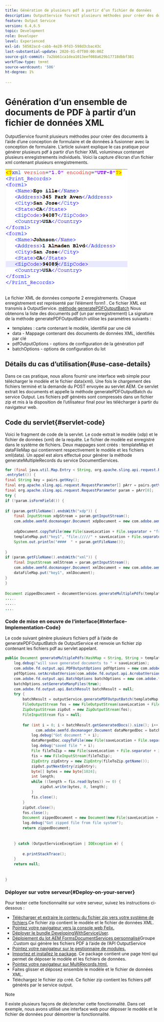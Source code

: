 ```yaml
---
title: Génération de plusieurs pdf à partir d’un fichier de données
description: OutputService fournit plusieurs méthodes pour créer des documents à l’aide d’une conception de formulaire et de données à fusionner avec la conception de formulaire. Découvrez comment générer plusieurs pdf à partir d’un fichier XML volumineux contenant plusieurs enregistrements individuels.
feature: Output Service
version: 6.4,6.5
topic: Development
role: Developer
level: Experienced
exl-id: 58582acd-cabb-4e28-9fd3-598d3cbac43c
last-substantial-update: 2020-01-07T00:00:00Z
source-git-commit: 7a2bb61ca1dea1013eef088a629b17718dbbf381
workflow-type: tm+mt
source-wordcount: '506'
ht-degree: 1%

---
```


# Génération d’un ensemble de documents de PDF à partir d’un fichier de données XML

OutputService fournit plusieurs méthodes pour créer des documents à l’aide d’une conception de formulaire et de données à fusionner avec la conception de formulaire. L’article suivant explique le cas pratique pour générer plusieurs pdf à partir d’un fichier XML volumineux contenant plusieurs enregistrements individuels.
Voici la capture d’écran d’un fichier xml contenant plusieurs enregistrements.

![multi-enregistrement-xml](assets/multi-record-xml.PNG)

Le fichier XML de données comporte 2 enregistrements. Chaque enregistrement est représenté par l’élément form1 . Ce fichier XML est transmis à OutputService. [méthode generatePDFOutputBatch](https://helpx.adobe.com/aem-forms/6/javadocs/com/adobe/fd/output/api/OutputService.html) Nous obtenons la liste des documents pdf (un par enregistrement) La signature de la méthode generatePDFOutputBatch utilise les paramètres suivants :

* templates : carte contenant le modèle, identifié par une clé
* data - Mappage contenant des documents de données XML, identifiés par clé
* pdfOutputOptions - options de configuration de la génération pdf
* batchOptions - options de configuration du lot



## Détails du cas d’utilisation{#use-case-details}

Dans ce cas pratique, nous allons fournir une interface web simple pour télécharger le modèle et le fichier data(xml). Une fois le chargement des fichiers terminé et la demande du POST envoyée au servlet AEM. Ce servlet extrait les documents et appelle la méthode generatePDFOutputBatch du service Output. Les fichiers pdf générés sont compressés dans un fichier zip et mis à la disposition de l’utilisateur final pour les télécharger à partir du navigateur web.

## Code du servlet{#servlet-code}

Voici le fragment de code de la servlet. Le code extrait le modèle (xdp) et le fichier de données (xml) de la requête. Le fichier de modèle est enregistré dans le système de fichiers. Deux mappages sont créés : templateMap et dataFileMap qui contiennent respectivement le modèle et les fichiers xml(data). Un appel est alors effectué pour générer la méthode generateMultipleRecords du service DocumentServices.

```java
for (final java.util.Map.Entry < String, org.apache.sling.api.request.RequestParameter[] > pairs: params
.entrySet()) {
final String key = pairs.getKey();
final org.apache.sling.api.request.RequestParameter[] pArr = pairs.getValue();
final org.apache.sling.api.request.RequestParameter param = pArr[0];
try {
if (!param.isFormField()) {

if (param.getFileName().endsWith("xdp")) {
    final InputStream xdpStream = param.getInputStream();
    com.adobe.aemfd.docmanager.Document xdpDocument = new com.adobe.aemfd.docmanager.Document(xdpStream);

    xdpDocument.copyToFile(new File(saveLocation + File.separator + "fromui.xdp"));
    templateMap.put("key1", "file://///" + saveLocation + File.separator + "fromui.xdp");
    System.out.println("####  " + param.getFileName());

}
if (param.getFileName().endsWith("xml")) {
    final InputStream xmlStream = param.getInputStream();
    com.adobe.aemfd.docmanager.Document xmlDocument = new com.adobe.aemfd.docmanager.Document(xmlStream);
    dataFileMap.put("key1", xmlDocument);
}
}

Document zippedDocument = documentServices.generateMultiplePdfs(templateMap, dataFileMap,saveLocation);
.....
.....
....
```

### Code de mise en oeuvre de l’interface{#Interface-Implementation-Code}

Le code suivant génère plusieurs fichiers pdf à l’aide de generatePDFOutputBatch de OutputService et renvoie un fichier zip contenant les fichiers pdf au servlet appelant.

```java
public Document generateMultiplePdfs(HashMap < String, String > templateMap, HashMap < String, Document > dataFileMap, String saveLocation) {
    log.debug("will save generated documents to " + saveLocation);
    com.adobe.fd.output.api.PDFOutputOptions pdfOptions = new com.adobe.fd.output.api.PDFOutputOptions();
    pdfOptions.setAcrobatVersion(com.adobe.fd.output.api.AcrobatVersion.Acrobat_11);
    com.adobe.fd.output.api.BatchOptions batchOptions = new com.adobe.fd.output.api.BatchOptions();
    batchOptions.setGenerateManyFiles(true);
    com.adobe.fd.output.api.BatchResult batchResult = null;
    try {
        batchResult = outputService.generatePDFOutputBatch(templateMap, dataFileMap, pdfOptions, batchOptions);
        FileOutputStream fos = new FileOutputStream(saveLocation + File.separator + "zippedfile.zip");
        ZipOutputStream zipOut = new ZipOutputStream(fos);
        FileInputStream fis = null;

        for (int i = 0; i < batchResult.getGeneratedDocs().size(); i++) {
              com.adobe.aemfd.docmanager.Document dataMergedDoc = batchResult.getGeneratedDocs().get(i);
            log.debug("Got document " + i);
            dataMergedDoc.copyToFile(new File(saveLocation + File.separator + i + ".pdf"));
            log.debug("saved file " + i);
            File fileToZip = new File(saveLocation + File.separator + i + ".pdf");
            fis = new FileInputStream(fileToZip);
            ZipEntry zipEntry = new ZipEntry(fileToZip.getName());
            zipOut.putNextEntry(zipEntry);
            byte[] bytes = new byte[1024];
            int length;
            while ((length = fis.read(bytes)) >= 0) {
                zipOut.write(bytes, 0, length);
            }
            fis.close();
        }
        zipOut.close();
        fos.close();
        Document zippedDocument = new Document(new File(saveLocation + File.separator + "zippedfile.zip"));
        log.debug("Got zipped file from file system");
        return zippedDocument;


    } catch (OutputServiceException | IOException e) {

        e.printStackTrace();
    }
    return null;


}
```

### Déployer sur votre serveur{#Deploy-on-your-server}

Pour tester cette fonctionnalité sur votre serveur, suivez les instructions ci-dessous :

* [Télécharger et extraire le contenu du fichier zip vers votre système de fichiers](assets/mult-records-template-and-xml-file.zip).Ce fichier zip contient le modèle et le fichier de données XML.
* [Pointez votre navigateur vers la console web Felix.](http://localhost:4502/system/console/bundles)
* [Déployer le bundle DevelopingWithServiceUser](/help/forms/assets/common-osgi-bundles/DevelopingWithServiceUser.jar).
* [Déploiement du lot AEM FormsDocumentServices personnalisé](/help/forms/assets/common-osgi-bundles/AEMFormsDocumentServices.core-1.0-SNAPSHOT.jar)Groupe .Custom qui génère les fichiers PDF à l’aide de l’API OutputService
* [Pointez votre navigateur sur le gestionnaire de modules.](http://localhost:4502/crx/packmgr/index.jsp)
* [Importez et installez le package](assets/generate-multiple-pdf-from-xml.zip). Ce package contient une page html qui permet de déposer le modèle et les fichiers de données.
* [Pointez votre navigateur sur MultiRecords.html.](http://localhost:4502/content/DocumentServices/Multirecord.html?)
* Faites glisser et déposez ensemble le modèle et le fichier de données XML.
* Téléchargez le fichier zip créé. Ce fichier zip contient les fichiers pdf générés par le service output.

>[!NOTE]
>Il existe plusieurs façons de déclencher cette fonctionnalité. Dans cet exemple, nous avons utilisé une interface web pour déposer le modèle et le fichier de données pour démontrer la fonctionnalité.

